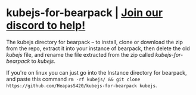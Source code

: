 # kubejs-for-bearpack | <ins>[Join our discord to help!](https://discord.gg/BEDMj4nafJ)</ins>
The kubejs directory for bearpack – to install, clone or download the zip from the repo, extract it into your instance of bearpack, then delete the old *kubejs* file, and rename the file extracted from the zip called *kubejs-for-bearpack* to *kubejs*.

If you're on linux you can just go into the Instance directory for bearpack, and paste this command ``rm -rf kubejs/ && git clone https://github.com/HeapasS420/kubejs-for-bearpack kubejs``.
